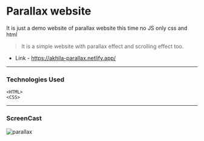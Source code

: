 
# Parallax website
It is just a demo website of parallax website this time no JS only css and html

>It is a simple website with parallax effect and scrolling effect too.


* Link - https://akhila-parallax.netlify.app/

---

### Technologies Used
` <HTML> `<br>
` <CSS> `<br>

---

 ### ScreenCast
 
![parallax](https://github.com/akhilanithin/parallax/assets/122517142/2d4f819a-45c6-435b-9700-d1ab5b9dfee3)


